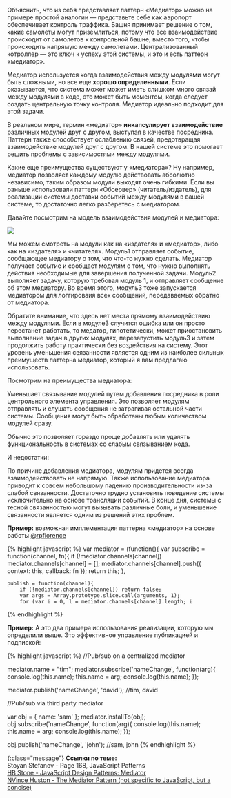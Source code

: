 <!-- ### Паттерн «Медиатор» -->

Объяснить, что из себя представляет паттерн «Медиатор» можно на примере простой
аналогии — представьте себе как аэропорт обеспечивает контроль траффика. Башня
принимает решение о том, какие самолеты могут приземлиться, потому что все
взаимодействие происходит от самолетов к контрольной башне, вместо того, чтобы
происходить напрямую между самолетами. Централизованный котроллер — это ключ к
успеху этой системы, и это и есть паттерн «медиатор».

Медиатор используется когда взаимодействия между модулями могут быть сложными,
но все еще **хорошо определенными**. Если оказывается, что система может может
иметь слишком много связай между модулями в коде, это может быть моментом, когда
следует создать центральную точку контроля. Медиатор идеально подходит для этой
задачи.

В реальном мире, термин «медиатор» **инкапсулирует взаимодействие** различных
модулей друг с другом, выступая в качестве посредника. Паттерн также способствует
ослаблению связей,  предотвращая взаимодействие модулей друг с другом. В нашей
системе это помогает решить проблемы с зависимостями между модулями.

Какие еще преимущества существуют у «медиатора»? Ну например, медиатор позволяет
каждому модулю действовать абсолютно независимо, таким образом модули выходят
очень гибкими. Если вы раньше использовали паттерн «Обсервер» (читатель/издатель),
для реализации системы доставки событий между модулями в вашей системе, то 
достаточно легко разберетесь с медиатором.

Давайте посмотрим на модель взаимодействия модулей и медиатора:

![][7]

Мы можем смотреть на модули как на «издателя» и «медиатор», либо как на «издателя»
и «читателя». Модуль1 отправляет событие, сообщающее медиатору о том, что что-то
нужно сделать. Медиатор получает событие и сообщает модулям о том, что нужно 
выполнять действия необходимые для завершения полученной задачи. Модуль2
выполняет задачу, которую требовал модуль 1, и отправляет сообщение об этом
медиатору. Во время этого, модуль3 тоже запускается медиатором для логгироваия
всех сообщений, передаваемых обратно от медиатора.

Обратите внимание, что здесь нет места прямому взаимодействию между модулями.
Если в модуле3 случится ошибка или он просто перестанет работать, то медатор,
гипотетически, может приостановить выполнение задач в других модулях,
перезапустить модуль3 и затем продолжить работу практически без воздействия
на систему. Этот уровень уменьшения связанности является одним из наиболее
сильных преимуществ паттерна медиатор, который я вам предлагаю использовать.

Посмотрим на преимущества медиатора:

Уменьшает связывание модулей путем добавления посредника в роли центрольного
элемента управления. Это позволяет модулям отправлять и слушать сообщения
не затрагивая остальной части системы. Сообщения могут быть обработаны любым
количеством модулей сразу. 

Обычно это позволяет гораздо проще добавлять или удалять функциональность
в системах со слабым связыванием кода.

И недостатки:

По причине добавления медиатора, модулям придется всегда взаимодействовать
не напрямую. Также использование медиатора приводит к совсем небольшому падению
производительности из-за слабой связанности. Достаточно трудно установить
поведение системы исключительно на основе трансляции событий. В конце дня, 
системы с тесной связанностью могут вызывать различные боли, и уменьшение
связанности является одним из решений этих проблем.


**Пример:** возможная имплементация паттерна «медиатор» на основе работы [@rpflorence][8]

{% highlight javascript %}
var mediator = (function(){
    var subscribe = function(channel, fn){
        if (!mediator.channels[channel]) mediator.channels[channel] = [];
        mediator.channels[channel].push({ context: this, callback: fn });
        return this;
    },

    publish = function(channel){
        if (!mediator.channels[channel]) return false;
        var args = Array.prototype.slice.call(arguments, 1);
        for (var i = 0, l = mediator.channels[channel].length; i 
{% endhighlight %}


**Пример:** А это два примера использования реализации, которую мы определили
выше. Это эффективное управление публикацией и подпиской:

{% highlight javascript %}
//Pub/sub on a centralized mediator

mediator.name = "tim";
mediator.subscribe('nameChange', function(arg){
    console.log(this.name);
    this.name = arg;
    console.log(this.name);
});

mediator.publish('nameChange', 'david'); //tim, david


//Pub/sub via third party mediator

var obj = { name: 'sam' };
mediator.installTo(obj);
obj.subscribe('nameChange', function(arg){
    console.log(this.name);
    this.name = arg;
    console.log(this.name);
});

obj.publish('nameChange', 'john'); //sam, john
{% endhighlight %}

{:class="message"}
**Ссылки по теме:**  
Stoyan Stefanov - Page 168, JavaScript Patterns  
[HB Stone - JavaScript Design Patterns: Mediator][1]  
[NVince Huston - The Mediator Pattern (not specific to JavaScript, but a concise)][2]  


[1]: http://arguments.callee.info/2009/05/18/javascript-design-patterns--mediator/
[2]: http://www.vincehuston.org/dp/mediator.html

[7]: /assets/img/chart4a.jpg
[8]: https://github.com/rpflorence